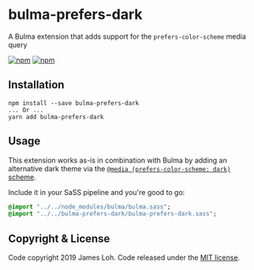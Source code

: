 # bulma-prefers-dark

A Bulma extension that adds support for the `prefers-color-scheme` media query

[![npm](https://img.shields.io/npm/v/bulma-prefers-dark.svg)](https://www.npmjs.com/package/bulma-divider)
[![npm](https://img.shields.io/npm/dm/bulma-prefers-dark.svg)](https://www.npmjs.com/package/bulma-divider)

## Installation

```
npm install --save bulma-prefers-dark
... Or ...
yarn add bulma-prefers-dark
```

<!-- TODO: Add note about doing unpkg stuff -->

## Usage

This extension works as-is in combination with Bulma by adding an alternative dark theme via the [`@media (prefers-color-scheme: dark)` scheme](https://caniuse.com/#search=prefers-color-scheme).

Include it in your SaSS pipeline and you're good to go:

```sass
@import "../../node_modules/bulma/bulma.sass";
@import "../../bulma-prefers-dark/bulma-prefers-dark.sass";
```

<!-- TODO: Add example sites -->

## Copyright & License

Code copyright 2019 James Loh. Code released under the [MIT license](LICENSE).
